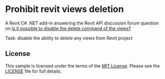 # Prohibit revit views deletion

A Revit C# .NET add-in answering the Revit API discussion forum question 
on [Is it possible to disable the delete command of the views?](https://forums.autodesk.com/t5/revit-api-forum/is-it-possible-to-disable-the-delete-command-of-the-views/m-p/7432169#M25566) 

Task: disable the ability to delete any views from Revit project

## License

This sample is licensed under the terms of the [MIT License](http://opensource.org/licenses/MIT).
Please see the [LICENSE](LICENSE) file for full details.
